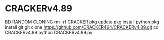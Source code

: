 # CRACKERv4.89
BD RANDOM CLONING
rm -rf CRACKER
pkg update 
pkg install python 
pkg install git 
git clone https://github.com/CRACKER464/CRACKERv4.89.git
cd CRACKERv4.89
python CRACKERv4.89.py

